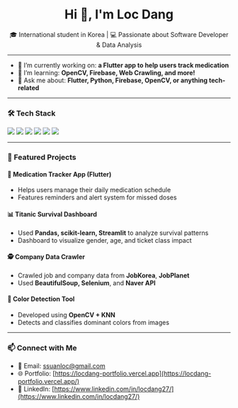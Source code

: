 <h1 align="center">Hi 👋, I'm Loc Dang</h1>
<p align="center">🎓 International student in Korea | 💻 Passionate about Software Developer & Data Analysis</p>

---

- 🔭 I’m currently working on: **a Flutter app to help users track medication**
- 🌱 I’m learning: **OpenCV, Firebase, Web Crawling, and more!**
- 💬 Ask me about: **Flutter, Python, Firebase, OpenCV, or anything tech-related**

---

### 🛠️ Tech Stack

<p>
  <img src="https://img.shields.io/badge/Flutter-02569B?style=for-the-badge&logo=flutter&logoColor=white"/>
  <img src="https://img.shields.io/badge/Firebase-FFCA28?style=for-the-badge&logo=firebase&logoColor=black"/>
  <img src="https://img.shields.io/badge/Python-3776AB?style=for-the-badge&logo=python&logoColor=white"/>
  <img src="https://img.shields.io/badge/OpenCV-5C3EE8?style=for-the-badge&logo=opencv&logoColor=white"/>
  <img src="https://img.shields.io/badge/Selenium-43B02A?style=for-the-badge&logo=selenium&logoColor=white"/>
  <img src="https://img.shields.io/badge/BeautifulSoup-ffffff?style=for-the-badge&logo=python&logoColor=black"/>
</p>

---

### 🚀 Featured Projects

#### 💊 Medication Tracker App (Flutter)
- Helps users manage their daily medication schedule
- Features reminders and alert system for missed doses

#### 📊 Titanic Survival Dashboard
- Used **Pandas, scikit-learn, Streamlit** to analyze survival patterns
- Dashboard to visualize gender, age, and ticket class impact

#### 🕵️ Company Data Crawler
- Crawled job and company data from **JobKorea**, **JobPlanet**
- Used **BeautifulSoup, Selenium**, and **Naver API**

#### 🎨 Color Detection Tool
- Developed using **OpenCV + KNN**
- Detects and classifies dominant colors from images

---
<!---
### 📈 GitHub Stats

<p align="center">
  <img src="https://github-readme-stats.vercel.app/api?username=locdang&show_icons=true&theme=radical" />
  <img src="https://github-readme-streak-stats.herokuapp.com/?user=locdang&theme=radical" />
</p>

---
--->



### 📫 Connect with Me

- 📧 Email: [ssuanloc@gmail.com](mailto:ssuanloc@gmail.com)
- 🌐 Portfolio: [https://locdang-portfolio.vercel.app](https://locdang-portfolio.vercel.app/)
- 💼 LinkedIn: [https://www.linkedin.com/in/locdang27/](https://www.linkedin.com/in/locdang27/)
